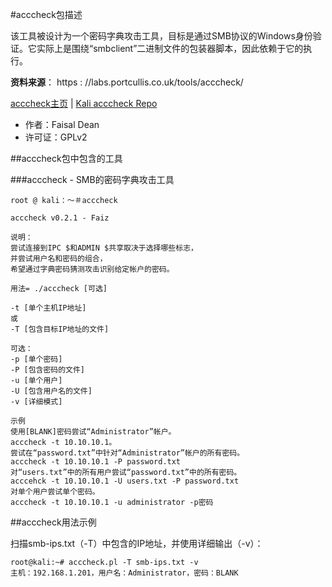 #acccheck包描述

该工具被设计为一个密码字典攻击工具，目标是通过SMB协议的Windows身份验证。它实际上是围绕“smbclient”二进制文件的包装器脚本，因此依赖于它的执行。

**资料来源**： https : //labs.portcullis.co.uk/tools/acccheck/ 

[acccheck主页](http://labs.portcullis.co.uk/application/acccheck) | [Kali acccheck Repo](http://git.kali.org/gitweb/?p=packages/acccheck.git;a=summary)

- 作者：Faisal Dean
- 许可证：GPLv2

##acccheck包中包含的工具

###acccheck - SMB的密码字典攻击工具

```
root @ kali：〜＃acccheck 

acccheck v0.2.1 - Faiz 

说明：
尝试连接到IPC $和ADMIN $共享取决于选择哪些标志，
并尝试用户名和密码的组合，
希望通过字典密码猜测攻击识别给定帐户的密码。

用法= ./acccheck [可选] 

-t [单个主机IP地址] 
或 
-T [包含目标IP地址的文件] 

可选：
-p [单个密码] 
-P [包含密码的文件] 
-u [单个用户]
-U [包含用户名的文件] 
-v [详细模式] 

示例
使用[BLANK]密码尝试“Administrator”帐户。
acccheck -t 10.10.10.1。
尝试在“password.txt”中针对“Administrator”帐户的所有密码。
acccheck -t 10.10.10.1 -P password.txt 
对“users.txt”中的所有用户尝试“password.txt”中的所有密码。
acccehck -t 10.10.10.1 -U users.txt -P password.txt 
对单个用户尝试单个密码。
acccheck -t 10.10.10.1 -u administrator -p密码
```

##acccheck用法示例

扫描smb-ips.txt（-T）中包含的IP地址，并使用详细输出（-v）：

```
root@kali:~# acccheck.pl -T smb-ips.txt -v
主机：192.168.1.201，用户名：Administrator，密码：BLANK
```

